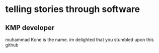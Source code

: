 # telling stories through software

KMP developer
---
muhammad Kone is the name. im delighted that you stumbled upon this github 

